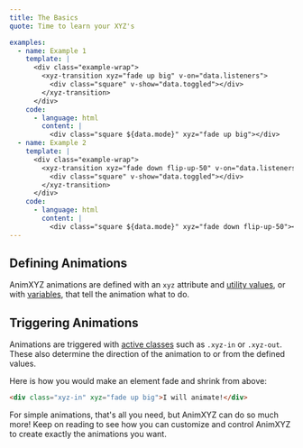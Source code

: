```yaml
---
title: The Basics
quote: Time to learn your XYZ's

examples:
  - name: Example 1
    template: |
      <div class="example-wrap">
        <xyz-transition xyz="fade up big" v-on="data.listeners">
          <div class="square" v-show="data.toggled"></div>
        </xyz-transition>
      </div>
    code:
      - language: html
        content: |
          <div class="square ${data.mode}" xyz="fade up big"></div>
  - name: Example 2
    template: |
      <div class="example-wrap">
        <xyz-transition xyz="fade down flip-up-50" v-on="data.listeners">
          <div class="square" v-show="data.toggled"></div>
        </xyz-transition>
      </div>
    code:
      - language: html
        content: |
          <div class="square ${data.mode}" xyz="fade down flip-up-50"></div>
---
```


## Defining Animations

AnimXYZ animations are defined with an `xyz` attribute and [utility values](#utilities), or with [variables](#variables), that tell the animation what to do.

## Triggering Animations

Animations are triggered with [active classes](#active-classes) such as `.xyz-in` or `.xyz-out`. These also determine the direction of the animation to or from the defined values.

Here is how you would make an element fade and shrink from above:

```html
<div class="xyz-in" xyz="fade up big">I will animate!</div>
```

For simple animations, that's all you need, but AnimXYZ can do so much more! Keep on reading to see how you can customize and control AnimXYZ to create exactly the animations you want.
